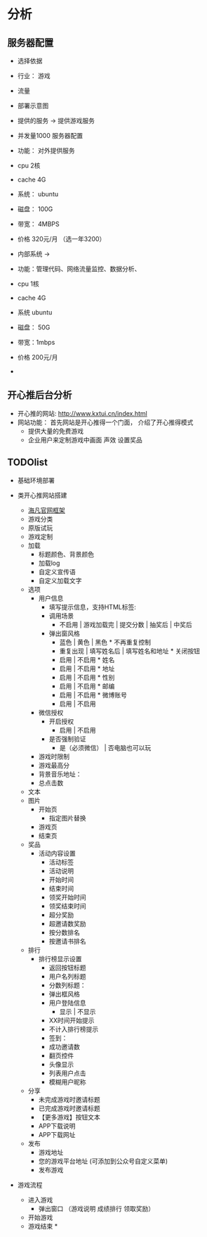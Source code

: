 # 分析
## 服务器配置
* 选择依据
 * 行业： 游戏
 * 流量
 * 部署示意图
 
* 提供的服务 -> 提供游戏服务
 * 并发量1000
 服务器配置
  * 功能： 对外提供服务
  * cpu 2核
  * cache 4G
  * 系统： ubuntu
  * 磁盘： 100G
  * 带宽： 4MBPS
  * 价格  320元/月 （选一年3200）
  
* 内部系统 ->
* 功能：管理代码、网络流量监控、数据分析、
* cpu 1核
* cache 4G
* 系统 ubuntu
* 磁盘： 50G
* 带宽：1mbps
* 价格 200元/月
* 
## 开心推后台分析

* 开心推的网站: http://www.kxtui.cn/index.html
* 网站功能： 首先网站是开心推得一个门面， 介绍了开心推得模式
	* 提供大量的免费游戏
	* 企业用户来定制游戏中画面 声效 设置奖品 
## TODOlist
* 基础环境部署
* 类开心推网站搭建 
	* [海凡官网框架](!海凡官网)
	* 游戏分类
	* 原版试玩
	* 游戏定制
	* 加载
		* 标题颜色、背景颜色
		* 加载log
		* 自定义宣传语
		* 自定义加载文字 
	* 选项
		* 用户信息
			* 填写提示信息，支持HTML标签:
			* 调用场景 
				* 不启用 |  游戏加载完 | 提交分数 | 抽奖后 | 中奖后
			 * 弹出窗风格
			  	* 蓝色 | 黄色 | 黑色
			  * 不再重复控制
			  	* 重复出现 | 填写姓名后 | 填写姓名和地址
			  * 关闭按钮
			  	* 启用 | 不启用
			  * 姓名
			  	* 启用 | 不启用
			  * 地址
			  	* 启用 | 不启用
			  * 性别
			  	* 启用 | 不启用
			  * 邮编
			  	* 启用 | 不启用
			  * 微博账号
			  	* 启用 | 不启用
		* 微信授权
			* 开启授权
				* 启用 | 不启用
			* 是否强制验证
				* 是（必须微信） | 否电脑也可以玩
		* 游戏时限制
		* 游戏最高分
		* 背景音乐地址：
		* 总点击数
	* 文本
	* 图片
		* 开始页
			* 指定图片替换
		* 游戏页
		* 结束页
	* 奖品
		* 活动内容设置
			* 活动标签
			* 活动说明
			* 开始时间
			* 结束时间
			* 领奖开始时间
			* 领奖结束时间
			* 超分奖励
			* 超邀请数奖励
			* 按分数排名
			* 按邀请书排名
	* 排行
		* 排行榜显示设置
			* 返回按钮标题
			* 用户名列标题
			* 分数列标题：
			* 弹出框风格
			* 用户登陆信息
				* 显示 | 不显示
			* XX时间开始提示
			* 不计入排行榜提示
			* 签到：
			* 成功邀请数
			* 翻页控件
			* 头像显示
			* 列表用户点击
			* 模糊用户昵称 
	* 分享
		* 未完成游戏时邀请标题
		* 已完成游戏时邀请标题
		* 【更多游戏】按钮文本
		* APP下载说明
		* APP下载网址
	* 发布
		* 游戏地址
		* 您的游戏平台地址 (可添加到公众号自定义菜单)
		* 发布游戏
			
			
* 游戏流程
	* 进入游戏
 		* 弹出窗口 （游戏说明 成绩排行 领取奖励）
    * 开始游戏
    * 游戏结束
    	* 
	